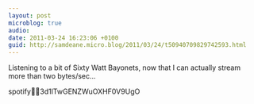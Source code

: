 ```yaml
---
layout: post
microblog: true
audio: 
date: 2011-03-24 16:23:06 +0100
guid: http://samdeane.micro.blog/2011/03/24/t50940709829742593.html
---
```

Listening to a bit of Sixty Watt Bayonets, now that I can actually stream more than two bytes/sec...

spotify:artist:3d1lTwGENZWuOXHF0V9UgO
